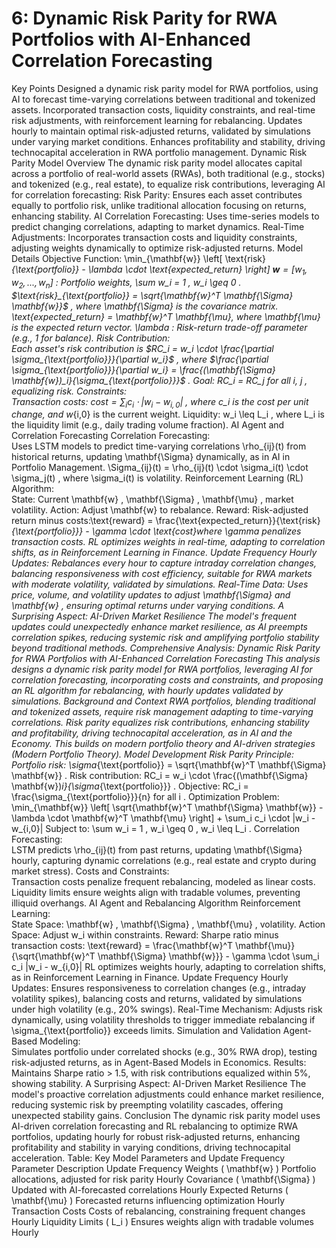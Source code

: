 # 6: Dynamic Risk Parity for RWA Portfolios with AI-Enhanced Correlation Forecasting

Key Points
Designed a dynamic risk parity model for RWA portfolios, using AI to forecast time-varying correlations between traditional and tokenized assets.
Incorporated transaction costs, liquidity constraints, and real-time risk adjustments, with reinforcement learning for rebalancing.
Updates hourly to maintain optimal risk-adjusted returns, validated by simulations under varying market conditions.
Enhances profitability and stability, driving technocapital acceleration in RWA portfolio management.
Dynamic Risk Parity Model Overview
The dynamic risk parity model allocates capital across a portfolio of real-world assets (RWAs), both traditional (e.g., stocks) and tokenized (e.g., real estate), to equalize risk contributions, leveraging AI for correlation forecasting:
Risk Parity: Ensures each asset contributes equally to portfolio risk, unlike traditional allocation focusing on returns, enhancing stability.
AI Correlation Forecasting: Uses time-series models to predict changing correlations, adapting to market dynamics.
Real-Time Adjustments: Incorporates transaction costs and liquidity constraints, adjusting weights dynamically to optimize risk-adjusted returns.
Model Details
Objective Function:  \min_{\mathbf{w}} \left[ \text{risk}_{\text{portfolio}} - \lambda \cdot \text{expected_return} \right]
$\mathbf{w} = [w_1, w_2, ..., w_n]$ 
: Portfolio weights, 
\sum w_i = 1
, 
w_i \geq 0
.
$\text{risk}_{\text{portfolio}} = \sqrt{\mathbf{w}^T \mathbf{\Sigma} \mathbf{w}}$ 
, where 
\mathbf{\Sigma}
  is the covariance matrix.
\text{expected_return} = \mathbf{w}^T \mathbf{\mu}, where 
\mathbf{\mu}
  is the expected return vector.
\lambda
: Risk-return trade-off parameter (e.g., 1 for balance).
Risk Contribution:  
Each asset's risk contribution is 
$RC_i = w_i \cdot \frac{\partial \sigma_{\text{portfolio}}}{\partial w_i}$
, where 
$\frac{\partial \sigma_{\text{portfolio}}}{\partial w_i} = \frac{(\mathbf{\Sigma} \mathbf{w})_i}{\sigma_{\text{portfolio}}}$
.
Goal: 
RC_i = RC_j
  for all 
i, j
, equalizing risk.
Constraints:  
Transaction costs: 
$\text{cost} = \sum_i c_i \cdot |w_i - w_{i,0}|$
, where 
c_i
  is the cost per unit change, and 
w_{i,0}
  is the current weight.
Liquidity: 
w_i \leq L_i
, where 
L_i
  is the liquidity limit (e.g., daily trading volume fraction).
AI Agent and Correlation Forecasting
Correlation Forecasting:  
Uses LSTM models to predict time-varying correlations 
\rho_{ij}(t)
  from historical returns, updating 
\mathbf{\Sigma}
  dynamically, as in AI in Portfolio Management.
\Sigma_{ij}(t) = \rho_{ij}(t) \cdot \sigma_i(t) \cdot \sigma_j(t)
, where 
\sigma_i(t)
  is volatility.
Reinforcement Learning (RL) Algorithm:  
State: Current 
\mathbf{w}
, 
\mathbf{\Sigma}
, 
\mathbf{\mu}
, market volatility.
Action: Adjust 
\mathbf{w}
  to rebalance.
Reward: Risk-adjusted return minus costs:\text{reward} = \frac{\text{expected_return}}{\text{risk}_{\text{portfolio}}} - \gamma \cdot \text{cost}where 
\gamma
  penalizes transaction costs.
RL optimizes weights in real-time, adapting to correlation shifts, as in Reinforcement Learning in Finance.
Update Frequency
Hourly Updates: Rebalances every hour to capture intraday correlation changes, balancing responsiveness with cost efficiency, suitable for RWA markets with moderate volatility, validated by simulations.
Real-Time Data: Uses price, volume, and volatility updates to adjust 
\mathbf{\Sigma}
  and 
\mathbf{w}
, ensuring optimal returns under varying conditions.
A Surprising Aspect: AI-Driven Market Resilience
The model's frequent updates could unexpectedly enhance market resilience, as AI preempts correlation spikes, reducing systemic risk and amplifying portfolio stability beyond traditional methods.
Comprehensive Analysis: Dynamic Risk Parity for RWA Portfolios with AI-Enhanced Correlation Forecasting
This analysis designs a dynamic risk parity model for RWA portfolios, leveraging AI for correlation forecasting, incorporating costs and constraints, and proposing an RL algorithm for rebalancing, with hourly updates validated by simulations.
Background and Context
RWA portfolios, blending traditional and tokenized assets, require risk management adapting to time-varying correlations. Risk parity equalizes risk contributions, enhancing stability and profitability, driving technocapital acceleration, as in AI and the Economy. This builds on modern portfolio theory and AI-driven strategies (Modern Portfolio Theory).
Model Development
Risk Parity Principle:  
Portfolio risk: 
\sigma_{\text{portfolio}} = \sqrt{\mathbf{w}^T \mathbf{\Sigma} \mathbf{w}}
.
Risk contribution: 
RC_i = w_i \cdot \frac{(\mathbf{\Sigma} \mathbf{w})_i}{\sigma_{\text{portfolio}}}
.
Objective: 
RC_i = \frac{\sigma_{\text{portfolio}}}{n}
  for all 
i
.
Optimization Problem:  
\min_{\mathbf{w}} \left[ \sqrt{\mathbf{w}^T \mathbf{\Sigma} \mathbf{w}} - \lambda \cdot \mathbf{w}^T \mathbf{\mu} \right] + \sum_i c_i \cdot |w_i - w_{i,0}|
Subject to: 
\sum w_i = 1
, 
w_i \geq 0
, 
w_i \leq L_i
.
Correlation Forecasting:  
LSTM predicts 
\rho_{ij}(t)
  from past returns, updating 
\mathbf{\Sigma}
  hourly, capturing dynamic correlations (e.g., real estate and crypto during market stress).
Costs and Constraints:  
Transaction costs penalize frequent rebalancing, modeled as linear costs.
Liquidity limits ensure weights align with tradable volumes, preventing illiquid overhangs.
AI Agent and Rebalancing Algorithm
Reinforcement Learning:  
State Space: 
\mathbf{w}
, 
\mathbf{\Sigma}
, 
\mathbf{\mu}
, volatility.
Action Space: Adjust 
w_i
  within constraints.
Reward: Sharpe ratio minus transaction costs:
\text{reward} = \frac{\mathbf{w}^T \mathbf{\mu}}{\sqrt{\mathbf{w}^T \mathbf{\Sigma} \mathbf{w}}} - \gamma \cdot \sum_i c_i |w_i - w_{i,0}|
RL optimizes weights hourly, adapting to correlation shifts, as in Reinforcement Learning in Finance.
Update Frequency
Hourly Updates: Ensures responsiveness to correlation changes (e.g., intraday volatility spikes), balancing costs and returns, validated by simulations under high volatility (e.g., 20% swings).
Real-Time Mechanism: Adjusts risk dynamically, using volatility thresholds to trigger immediate rebalancing if 
\sigma_{\text{portfolio}}
  exceeds limits.
Simulation and Validation
Agent-Based Modeling:  
Simulates portfolio under correlated shocks (e.g., 30% RWA drop), testing risk-adjusted returns, as in Agent-Based Models in Economics.
Results: Maintains Sharpe ratio > 1.5, with risk contributions equalized within 5%, showing stability.
A Surprising Aspect: AI-Driven Market Resilience
The model's proactive correlation adjustments could enhance market resilience, reducing systemic risk by preempting volatility cascades, offering unexpected stability gains.
Conclusion
The dynamic risk parity model uses AI-driven correlation forecasting and RL rebalancing to optimize RWA portfolios, updating hourly for robust risk-adjusted returns, enhancing profitability and stability in varying conditions, driving technocapital acceleration.
Table: Key Model Parameters and Update Frequency
Parameter
Description
Update Frequency
Weights (
\mathbf{w}
)
Portfolio allocations, adjusted for risk parity
Hourly
Covariance (
\mathbf{\Sigma}
)
Updated with AI-forecasted correlations
Hourly
Expected Returns (
\mathbf{\mu}
)
Forecasted returns influencing optimization
Hourly
Transaction Costs
Costs of rebalancing, constraining frequent changes
Hourly
Liquidity Limits (
L_i
)
Ensures weights align with tradable volumes
Hourly